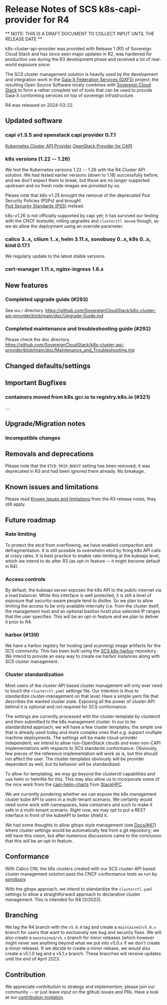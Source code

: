 # Release Notes of SCS k8s-capi-provider for R4

** NOTE: THIS IS A DRAFT DOCUMENT TO COLLECT INPUT UNTIL THE RELEASE DATE **

k8s-cluster-api-provider was provided with Release 1 (R1) of Sovereign
Cloud Stack and has since seen major updates in R2, was
hardened for production use during the R3 development phase
and received a lot of real-world exposure since:

The SCS cluster management solution is heavily used by the
development and integration work in the [Gaia-X Federation 
Services (GXFS)](https://gxfs.eu/) project; the resulting
Open Source Software nicely combines with
[Sovereign Cloud Stack](https://scs.community/) to form a
rather complete set of tools that can be used to provide
Gaia-X conforming services on top of sovereign infrastructure.

R4 was released on 2024-03-22.

## Updated software

### capi v1.3.5 and openstack capi provider 0.7.1

[Kubernetes Cluster API Provider](https://cluster-api.sigs.k8s.io/)
[OpenStack Provider for CAPI](https://cluster-api-openstack.sigs.k8s.io/)

### k8s versions (1.22 -- 1.26)

We test the Kubernetes versions 1.22 -- 1.26 with the R4 Cluster API
solution. We had tested earlier versions (down to 1.18) successfully before,
and we don't expect them to break, but these are no longer supported
upstream and no fresh node images are provided by us.

Please note that k8s-v1.25 brought the removal of the deprecated Pod Security
Policies (PSPs) and brought  
[Pod Security Standards (PSS)](https://kubernetes.io/blog/2022/08/25/pod-security-admission-stable/) 
instead.

k8s-v1.26 is not officially supported by capi yet; it has survived our
testing with the CNCF testsuite, rolling upgrades and `clusterctl move`s though,
so we do allow the deployment using an override parameter.

### calico 3..x, cilium 1..x, helm 3.11.x, sonobuoy 0..x, k9s 0..x, kind 0.17.1

We regularly update to the latest stable versions.

### cert-manager 1.11.x, nginx-ingress 1.6.x

## New features

### Completed upgrade guide (#293)

See `doc/` directory.
<https://github.com/SovereignCloudStack/k8s-cluster-api-provider/blob/main/doc/Upgrade-Guide.md>

### Completed maintenance and troubleshooting guide (#292)

Please check the doc directory.
<https://github.com/SovereignCloudStack/k8s-cluster-api-provider/blob/main/doc/Maintenance_and_Troubleshooting.md>

## Changed defaults/settings

## Important Bugfixes

### containers moved from k8s.gcr.io to registry.k8s.io (#321)
....

## Upgrade/Migration notes

### Incompatible changes

## Removals and deprecations

Please note that the `ETCD_PRIO_BOOST` setting has been removed;
it was deprecated in R3 and had been ignored there already.
No breakage.

## Known issues and limitations

Please read [Known issues and limitations](https://github.com/SovereignCloudStack/k8s-cluster-api-provider/blob/main/Release-Notes-R3.md#known-issues-and-limitations) from the R3 release notes; they still
apply.

## Future roadmap

### Rate limiting 

To protect the etcd from overflowing, we have enabled compaction and defragmentation.
It is still possible to overwhelm etcd by firing k8s API calls at crazy rates.
It is best practice to enable rate-limiting at the kubeapi level, which we intend
to do after R3 (as opt-in feature -- it might become default in R4).

### Access controls

By default, the kubeapi server exposes the k8s API to the public internet via a
load balancer. While this interface is well protected, it is still a level of
exposure that security-aware people tend to dislike. So we plan to allow limiting
the access to be only available internally (i.e. from the cluster itself,
the management host and an optional bastion host) plus selected IP ranges that
the user specifies. This will be an opt-in feature and we plan to deliver it
prior to R4.

### harbor (#139)

We have a harbor registry for hosting (and scanning) image artifacts
for the SCS community. This has been built using the 
[SCS k8s-harbor](https://github.com/SovereignCloudStack/k8s-harbor) repository.
We intend to provide an easy way to create ow harbor instances along with
SCS cluster management.

### Cluster standardization

Most users of the cluster-API based cluster management will only ever need
to touch the `clusterctl.yaml` settings file. Our intention is thus to
standardize cluster-management on that level: Have a simple yaml file
that describes the wanted cluster state. Exposing all the power of
cluster-API behind it is optional and not required for SCS conformance.

The settings are currently processed with the cluster-template by clusterctl
and then submitted to the k8s management cluster. In our to be standardized
approach, we will have a few cluster templates; the simple one that is
already used today and more complex ones that e.g. support multiple machine
deployments. The settings will be made cloud-provider independent; we intend
to allow non-OpenStack clouds and even non-CAPI implementations with respects
to SCS standards conformance. Obviously, few pieces of the reference implementation
will work as is, but this should not affect the user. The cluster-templates
obviously will be provider dependent as well, but its behavior will be
standardized.

To allow for templating, we may go beyond the clusterctl capabilities
and use helm or helmfile for this. This may also allow us to incorporate
some of the nice work from the
[capi-helm-charts](https://github.com/stackhpc/capi-helm-charts) from
[StackHPC](https://stackhpc.com).

We are currently pondering whether we can expose the k8s management cluster
kube API to users in a multi-tenant scenario. We certainly would need some
work with namespaces, kata containers and such to make it safe in a
multi-tenant scenario. Right now, we may opt to put a REST interface
in front of the kubeAPI to better shield it.

We had some thoughts to allow gitops style management
(see [Docs/#47](https://github.com/SovereignCloudStack/Docs/pull/47))
where cluster settings
would be automatically fed from a git repository; we still have this vision,
but after numerous discussions came to the conclusion that this will be
an opt-in feature.

## Conformance

With Calico CNI, the k8s clusters created with our SCS cluster-API based
cluster management solution pass the CNCF conformance tests as run by
[sonobuoy](https://sonobuoy.io/).

With the gitops approach, we intend to standardize the
`clusterctl.yaml` settings to allow a straightforward approach to
declarative cluster management. This is intended for R4 (3/2023).

## Branching

We tag the R4 branch with the `v5.0.0` tag and create a 
`maintained/v5.0.x` branch for users that want to exclusively see bug
and security fixes. We will also create a `maintained/v5.x` branch for
minor releases (which however might never see anything beyond what
we put into v5.0.x if we don't create a minor release). 
If we decide to create a minor release, we would also create a 
v5.1.0 tag and a v5.1.x branch.
These branches will receive updates until the end of April 2023.

## Contribution

We appreciate contribution to strategy and implemention, please join
our community -- or just leave input on the github issues and PRs.
Have a look at our [contribution invitation](https://scs.community/contribute/).
